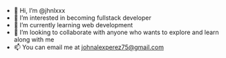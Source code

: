 - 👋 Hi, I’m @jhnlxxx
- 👀 I’m interested in becoming fullstack developer
- 🌱 I’m currently learning web development
- 💞️ I’m looking to collaborate with anyone who wants to explore and learn along with me
- 📫 You can email me at johnalexperez75@gmail.com

<!---
jhnlxxx/jhnlxxx is a ✨ special ✨ repository because its `README.md` (this file) appears on your GitHub profile.
You can click the Preview link to take a look at your changes.
--->
